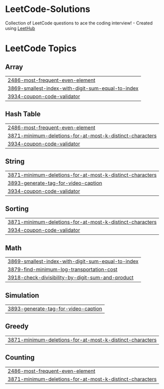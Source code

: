 # LeetCode-Solutions
Collection of LeetCode questions to ace the coding interview! - Created using [LeetHub](https://github.com/QasimWani/LeetHub)

<!---LeetCode Topics Start-->
# LeetCode Topics
## Array
|  |
| ------- |
| [2486-most-frequent-even-element](https://github.com/iamgaurav2233/LeetCode-Solutions/tree/master/2486-most-frequent-even-element) |
| [3869-smallest-index-with-digit-sum-equal-to-index](https://github.com/iamgaurav2233/LeetCode-Solutions/tree/master/3869-smallest-index-with-digit-sum-equal-to-index) |
| [3934-coupon-code-validator](https://github.com/iamgaurav2233/LeetCode-Solutions/tree/master/3934-coupon-code-validator) |
## Hash Table
|  |
| ------- |
| [2486-most-frequent-even-element](https://github.com/iamgaurav2233/LeetCode-Solutions/tree/master/2486-most-frequent-even-element) |
| [3871-minimum-deletions-for-at-most-k-distinct-characters](https://github.com/iamgaurav2233/LeetCode-Solutions/tree/master/3871-minimum-deletions-for-at-most-k-distinct-characters) |
| [3934-coupon-code-validator](https://github.com/iamgaurav2233/LeetCode-Solutions/tree/master/3934-coupon-code-validator) |
## String
|  |
| ------- |
| [3871-minimum-deletions-for-at-most-k-distinct-characters](https://github.com/iamgaurav2233/LeetCode-Solutions/tree/master/3871-minimum-deletions-for-at-most-k-distinct-characters) |
| [3893-generate-tag-for-video-caption](https://github.com/iamgaurav2233/LeetCode-Solutions/tree/master/3893-generate-tag-for-video-caption) |
| [3934-coupon-code-validator](https://github.com/iamgaurav2233/LeetCode-Solutions/tree/master/3934-coupon-code-validator) |
## Sorting
|  |
| ------- |
| [3871-minimum-deletions-for-at-most-k-distinct-characters](https://github.com/iamgaurav2233/LeetCode-Solutions/tree/master/3871-minimum-deletions-for-at-most-k-distinct-characters) |
| [3934-coupon-code-validator](https://github.com/iamgaurav2233/LeetCode-Solutions/tree/master/3934-coupon-code-validator) |
## Math
|  |
| ------- |
| [3869-smallest-index-with-digit-sum-equal-to-index](https://github.com/iamgaurav2233/LeetCode-Solutions/tree/master/3869-smallest-index-with-digit-sum-equal-to-index) |
| [3879-find-minimum-log-transportation-cost](https://github.com/iamgaurav2233/LeetCode-Solutions/tree/master/3879-find-minimum-log-transportation-cost) |
| [3918-check-divisibility-by-digit-sum-and-product](https://github.com/iamgaurav2233/LeetCode-Solutions/tree/master/3918-check-divisibility-by-digit-sum-and-product) |
## Simulation
|  |
| ------- |
| [3893-generate-tag-for-video-caption](https://github.com/iamgaurav2233/LeetCode-Solutions/tree/master/3893-generate-tag-for-video-caption) |
## Greedy
|  |
| ------- |
| [3871-minimum-deletions-for-at-most-k-distinct-characters](https://github.com/iamgaurav2233/LeetCode-Solutions/tree/master/3871-minimum-deletions-for-at-most-k-distinct-characters) |
## Counting
|  |
| ------- |
| [2486-most-frequent-even-element](https://github.com/iamgaurav2233/LeetCode-Solutions/tree/master/2486-most-frequent-even-element) |
| [3871-minimum-deletions-for-at-most-k-distinct-characters](https://github.com/iamgaurav2233/LeetCode-Solutions/tree/master/3871-minimum-deletions-for-at-most-k-distinct-characters) |
<!---LeetCode Topics End-->